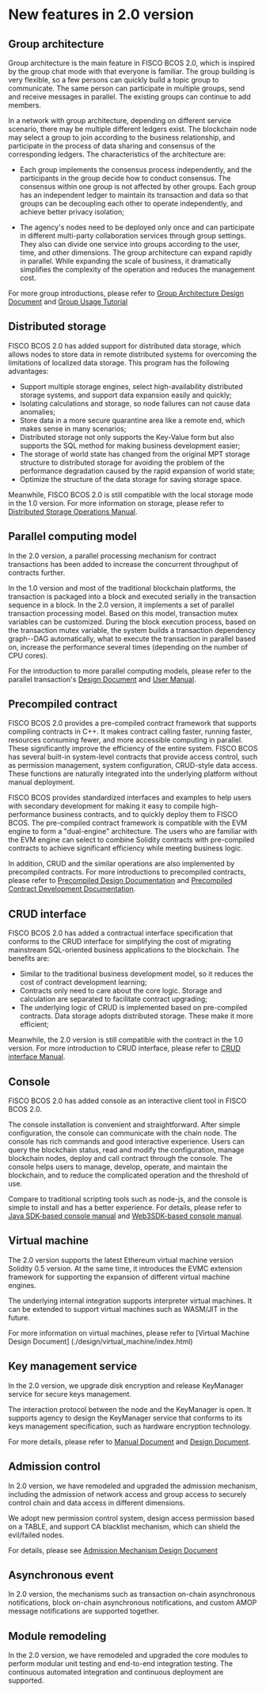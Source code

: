 # New features in 2.0 version

## Group architecture

Group architecture is the main feature in FISCO BCOS 2.0, which is inspired by the group chat mode with that everyone is familiar. The group building is very flexible, so a few persons can quickly build a topic group to communicate. The same person can participate in multiple groups, send and receive messages in parallel. The existing groups can continue to add members.

In a network with group architecture, depending on different service scenario, there may be multiple different ledgers exist. The blockchain node may select a group to join according to the business relationship, and participate in the process of data sharing and consensus of the corresponding ledgers. The characteristics of the architecture are:

- Each group implements the consensus process independently, and the participants in the group decide how to conduct consensus. The consensus within one group is not affected by other groups. Each group has an independent ledger to maintain its transaction and data so that groups can be decoupling each other to operate independently, and achieve better privacy isolation;

- The agency's nodes need to be deployed only once and can participate in different multi-party collaboration services through group settings. They also can divide one service into groups according to the user, time, and other dimensions. The group architecture can expand rapidly in parallel. While expanding the scale of business, it dramatically simplifies the complexity of the operation and reduces the management cost.

For more group introductions, please refer to [Group Architecture Design Document](./design/architecture/group.md) and [Group Usage Tutorial](./manual/group_use_cases.md)

## Distributed storage

FISCO BCOS 2.0 has added support for distributed data storage, which allows nodes to store data in remote distributed systems for overcoming the limitations of localized data storage. This program has the following advantages:

- Support multiple storage engines, select high-availability distributed storage systems, and support data expansion easily and quickly;
- Isolating calculations and storage, so node failures can not cause data anomalies;
- Store data in a more secure quarantine area like a remote end, which makes sense in many scenarios;
- Distributed storage not only supports the Key-Value form but also supports the SQL method for making business development easier;
- The storage of world state has changed from the original MPT storage structure to distributed storage for avoiding the problem of the performance degradation caused by the rapid expansion of world state;
- Optimize the structure of the data storage for saving storage space.

Meanwhile, FISCO BCOS 2.0 is still compatible with the local storage mode in the 1.0 version. For more information on storage, please refer to [Distributed Storage Operations Manual](./manual/distributed_storage.md).

## Parallel computing model

In the 2.0 version, a parallel processing mechanism for contract transactions has been added to increase the concurrent throughput of contracts further.

In the 1.0 version and most of the traditional blockchain platforms, the transaction is packaged into a block and executed serially in the transaction sequence in a block.
In the 2.0 version, it implements a set of parallel transaction processing model. Based on this model, transaction mutex variables can be customized.
During the block execution process, based on the transaction mutex variable, the system builds a transaction dependency graph--DAG automatically, what to execute the transaction in parallel based on, increase the performance several times (depending on the number of CPU cores).

For the introduction to more parallel computing models, please refer to the parallel transaction's [Design Document](./Design/Parallel/dag.md) and [User Manual](./manual/transaction_parallel.md).

## Precompiled contract

FISCO BCOS 2.0 provides a pre-compiled contract framework that supports compiling contracts in C++. It makes contract calling faster,  running faster, resources consuming fewer, and more accessible computing in parallel. These significantly improve the efficiency of the entire system. FISCO BCOS has several built-in system-level contracts that provide access control, such as permission management, system configuration, CRUD-style data access. These functions are naturally integrated into the underlying platform without manual deployment.

FISCO BCOS provides standardized interfaces and examples to help users with secondary development for making it easy to compile high-performance business contracts, and to quickly deploy them to FISCO BCOS. The pre-compiled contract framework is compatible with the EVM engine to form a "dual-engine" architecture. The users who are familiar with the EVM engine can select to combine Solidity contracts with pre-compiled contracts to achieve significant efficiency while meeting business logic.

In addition, CRUD and the similar operations are also implemented by precompiled contracts. For more introductions to precompiled contracts, please refer to [Precompiled Design Documentation](./design/virtual_machine/precompiled.md) and [Precompiled Contract Development Documentation](./manual/smart_contract.html#id2).

## CRUD interface

FISCO BCOS 2.0 has added a contractual interface specification that conforms to the CRUD interface for simplifying the cost of migrating mainstream SQL-oriented business applications to the blockchain. The benefits are:

- Similar to the traditional business development model, so it reduces the cost of contract development learning;
- Contracts only need to care about the core logic. Storage and calculation are separated to facilitate contract upgrading;
- The underlying logic of CRUD is implemented based on pre-compiled contracts. Data storage adopts distributed storage. These make it more efficient;

Meanwhile, the 2.0 version is still compatible with the contract in the 1.0 version. For more introduction to CRUD interface, please refer to [CRUD interface Manual](./manual/smart_contract.html#crud).

## Console

FISCO BCOS 2.0 has added console as an interactive client tool in FISCO BCOS 2.0.

The console installation is convenient and straightforward. After simple configuration, the console can communicate with the chain node. The console has rich commands and good interactive experience. Users can query the blockchain status, read and modify the configuration, manage blockchain nodes, deploy and call contract through the console. The console helps users to manage, develop, operate, and maintain the blockchain, and to reduce the complicated operation and the threshold of use.

Compare to traditional scripting tools such as node-js, and the console is simple to install and has a better experience. For details, please refer to [Java SDK-based console manual](./manual/console_of_java_sdk.md) and [Web3SDK-based console manual](./manual/console.md).

## Virtual machine

The 2.0 version supports the latest Ethereum virtual machine version Solidity 0.5 version. At the same time, it introduces the EVMC extension framework for supporting the expansion of different virtual machine engines.

The underlying internal integration supports interpreter virtual machines. It can be extended to support virtual machines such as WASM/JIT in the future.

For more information on virtual machines, please refer to [Virtual Machine Design Document] (./design/virtual_machine/index.html)


## Key management service

In the 2.0 version, we upgrade disk encryption and release KeyManager service for secure keys management.

The interaction protocol between the node and the KeyManager is open. It supports agency to design the KeyManager service that conforms to its keys management specification, such as hardware encryption technology. 

For more details, please refer to [Manual Document](./manual/storage_security.md) and [Design Document](./design/features/storage_security.md).

## Admission control

In 2.0 version, we have remodeled and upgraded the admission mechanism, including the admission of network access and group access to securely control chain and data access in different dimensions.

We adopt new permission control system, design access permission based on a TABLE, and support CA blacklist mechanism, which can shield the evil/failed nodes.

For details, please see [Admission Mechanism Design Document](./design/security_control/index.html)

## Asynchronous event

In 2.0 version, the mechanisms such as transaction on-chain asynchronous notifications, block on-chain asynchronous notifications, and custom AMOP message notifications are supported together.

## Module remodeling

In the 2.0 version, we have remodeled and upgraded the core modules to perform modular unit testing and end-to-end integration testing. The continuous automated integration and continuous deployment are supported.

